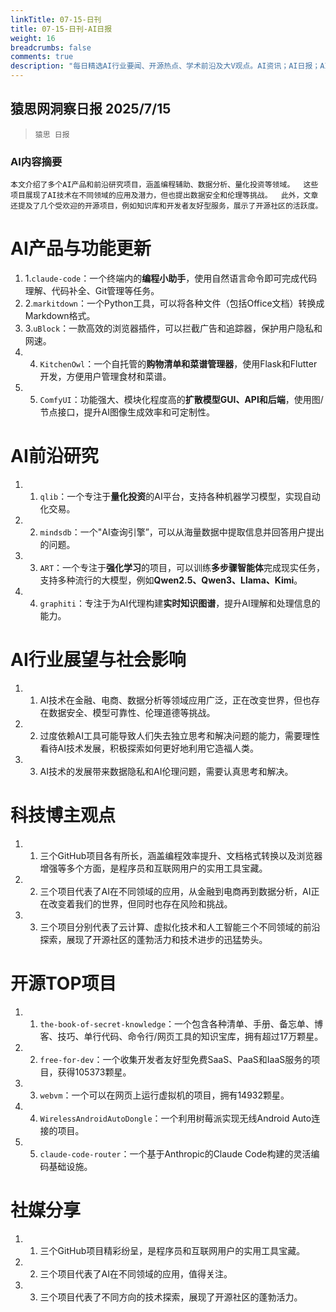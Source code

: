 ```yaml
---
linkTitle: 07-15-日刊
title: 07-15-日刊-AI日报
weight: 16
breadcrumbs: false
comments: true
description: "每日精选AI行业要闻、开源热点、学术前沿及大V观点。AI资讯；AI日报；AI知识库；AI教程；AI资讯日报；AI工具；AI Daily News 。本文介绍了多个AI产品和前沿研究项目，涵盖编程辅助、数据分析、量化投资等领域。  这些项目展现了AI技术在不同领域的应用及潜力，但也提出数据安全和伦理等挑战。 "
---
```


## 猿思网洞察日报 2025/7/15

>  `猿思 日报` 



### **AI内容摘要**

```
本文介绍了多个AI产品和前沿研究项目，涵盖编程辅助、数据分析、量化投资等领域。  这些项目展现了AI技术在不同领域的应用及潜力，但也提出数据安全和伦理等挑战。  此外，文章还提及了几个受欢迎的开源项目，例如知识库和开发者友好型服务，展示了开源社区的活跃度。
```



# **AI产品与功能更新**

1. 1.`claude-code`：一个终端内的**编程小助手**，使用自然语言命令即可完成代码理解、代码补全、Git管理等任务。
2. 2.`markitdown`：一个Python工具，可以将各种文件（包括Office文档）转换成Markdown格式。
3. 3.`uBlock`：一款高效的浏览器插件，可以拦截广告和追踪器，保护用户隐私和网速。
4. 4. `KitchenOwl`：一个自托管的**购物清单和菜谱管理器**，使用Flask和Flutter开发，方便用户管理食材和菜谱。
5. 5. `ComfyUI`：功能强大、模块化程度高的**扩散模型GUI、API和后端**，使用图/节点接口，提升AI图像生成效率和可定制性。


# **AI前沿研究**

1. 1. `qlib`：一个专注于**量化投资**的AI平台，支持各种机器学习模型，实现自动化交易。
2. 2. `mindsdb`：一个"AI查询引擎”，可以从海量数据中提取信息并回答用户提出的问题。
3. 3. `ART`：一个专注于**强化学习**的项目，可以训练**多步骤智能体**完成现实任务，支持多种流行的大模型，例如**Qwen2.5、Qwen3、Llama、Kimi**。
4. 4. `graphiti`：专注于为AI代理构建**实时知识图谱**，提升AI理解和处理信息的能力。


# **AI行业展望与社会影响**

1. 1.  AI技术在金融、电商、数据分析等领域应用广泛，正在改变世界，但也存在数据安全、模型可靠性、伦理道德等挑战。
2. 2.  过度依赖AI工具可能导致人们失去独立思考和解决问题的能力，需要理性看待AI技术发展，积极探索如何更好地利用它造福人类。
3. 3.  AI技术的发展带来数据隐私和AI伦理问题，需要认真思考和解决。


# **科技博主观点**

1. 1.  三个GitHub项目各有所长，涵盖编程效率提升、文档格式转换以及浏览器增强等多个方面，是程序员和互联网用户的实用工具宝藏。
2. 2.  三个项目代表了AI在不同领域的应用，从金融到电商再到数据分析，AI正在改变着我们的世界，但同时也存在风险和挑战。
3. 3.  三个项目分别代表了云计算、虚拟化技术和人工智能三个不同领域的前沿探索，展现了开源社区的蓬勃活力和技术进步的迅猛势头。


# **开源TOP项目**

1. 1. `the-book-of-secret-knowledge`：一个包含各种清单、手册、备忘单、博客、技巧、单行代码、命令行/网页工具的知识宝库，拥有超过17万颗星。
2. 2. `free-for-dev`：一个收集开发者友好型免费SaaS、PaaS和IaaS服务的项目，获得105373颗星。
3. 3. `webvm`：一个可以在网页上运行虚拟机的项目，拥有14932颗星。
4. 4. `WirelessAndroidAutoDongle`：一个利用树莓派实现无线Android Auto连接的项目。
5. 5. `claude-code-router`：一个基于Anthropic的Claude Code构建的灵活编码基础设施。


# **社媒分享**

1. 1.  三个GitHub项目精彩纷呈，是程序员和互联网用户的实用工具宝藏。
2. 2.  三个项目代表了AI在不同领域的应用，值得关注。
3. 3.  三个项目代表了不同方向的技术探索，展现了开源社区的蓬勃活力。